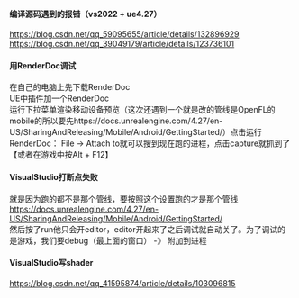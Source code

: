 #### 编译源码遇到的报错（vs2022 + ue4.27）
https://blog.csdn.net/qq_59095655/article/details/132896929    
https://blog.csdn.net/qq_39049179/article/details/123736101    
   
#### 用RenderDoc调试
在自己的电脑上先下载RenderDoc  
UE中插件加一个RenderDoc    
运行下拉菜单渲染移动设备预览（这次还遇到一个就是改的管线是OpenFL的mobile的所以要先https://docs.unrealengine.com/4.27/en-US/SharingAndReleasing/Mobile/Android/GettingStarted/）点击运行   
RenderDoc： File -> Attach to就可以搜到现在跑的进程，点击capture就抓到了    【或者在游戏中按Alt + F12】
    
#### VisualStudio打断点失败   
就是因为跑的都不是那个管线，要按照这个设置跑的才是那个管线   
https://docs.unrealengine.com/4.27/en-US/SharingAndReleasing/Mobile/Android/GettingStarted/      
然后按了run他只会开editor，editor开起来了之后调试就自动关了。为了调试的是游戏，我们要debug（最上面的窗口） -》 附加到进程 


#### VisualStudio写shader
https://blog.csdn.net/qq_41595874/article/details/103096815
